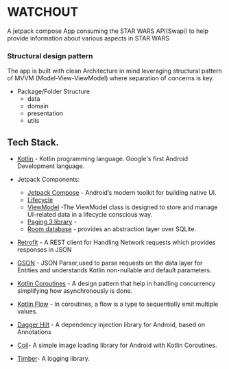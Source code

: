 # WATCHOUT
A jetpack compose App consuming the STAR WARS API(Swapi) to help provide information about various aspects in STAR WARS

### Structural design pattern
The app is built with clean Architecture in mind leveraging structural pattern of MVVM (Model-View-ViewModel) where separation of concerns is key.
- Package/Folder Structure
  - data
  - domain
  - presentation
  - utils

## Tech Stack.
- [Kotlin](https://developer.android.com/kotlin) - Kotlin programming language. Google's first Android Development language.
- Jetpack Components:
    - [Jetpack Compose](https://developer.android.com/jetpack/compose) - Android’s modern toolkit for building native UI.
    - [Lifecycle](https://developer.android.com/topic/libraries/architecture/lifecycle)
    - [ViewModel](https://developer.android.com/topic/libraries/architecture/viewmodel) -The ViewModel class is designed to store and manage UI-related data in a lifecycle conscious way.
    - [Paging 3 library](https://developer.android.com/topic/libraries/architecture/paging/v3-overview) - 
    - [Room database](https://developer.android.com/training/data-storage/room) - provides an abstraction layer over SQLite.
    
- [Retrofit](https://square.github.io/retrofit) -  A REST client for Handling Network requests which provides responses in JSON
- [GSON](https://github.com/square/gson) - JSON Parser,used to parse requests on the data layer for Entities and understands Kotlin non-nullable and default parameters.
- [Kotlin Coroutines](https://developer.android.com/kotlin/coroutines) - A design pattern that help in handling concurrency simplifying how asynchronously is done.
- [Kotlin Flow](https://developer.android.com/kotlin/flow) - In coroutines, a flow is a type to sequentially emit multiple values.
- [Dagger Hilt](https://developer.android.com/training/dependency-injection/hilt-android) - A dependency injection library for Android, based on Annotations
- [Coil](https://coil-kt.github.io/coil/compose/)- A simple image loading library for Android with Kotlin Coroutines.
- [Timber](https://github.com/JakeWharton/timber)- A logging library.
